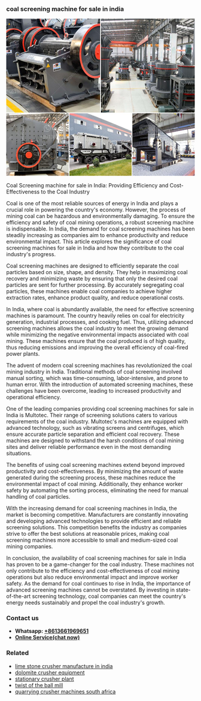 <h3>coal screening machine for sale in india</h3><img src='1708309307.jpg' alt=''><p>Coal Screening machine for sale in India: Providing Efficiency and Cost-Effectiveness to the Coal Industry</p><p>Coal is one of the most reliable sources of energy in India and plays a crucial role in powering the country's economy. However, the process of mining coal can be hazardous and environmentally damaging. To ensure the efficiency and safety of coal mining operations, a robust screening machine is indispensable. In India, the demand for coal screening machines has been steadily increasing as companies aim to enhance productivity and reduce environmental impact. This article explores the significance of coal screening machines for sale in India and how they contribute to the coal industry's progress.</p><p>Coal screening machines are designed to efficiently separate the coal particles based on size, shape, and density. They help in maximizing coal recovery and minimizing waste by ensuring that only the desired coal particles are sent for further processing. By accurately segregating coal particles, these machines enable coal companies to achieve higher extraction rates, enhance product quality, and reduce operational costs.</p><p>In India, where coal is abundantly available, the need for effective screening machines is paramount. The country heavily relies on coal for electricity generation, industrial processes, and cooking fuel. Thus, utilizing advanced screening machines allows the coal industry to meet the growing demand while minimizing the negative environmental impacts associated with coal mining. These machines ensure that the coal produced is of high quality, thus reducing emissions and improving the overall efficiency of coal-fired power plants.</p><p>The advent of modern coal screening machines has revolutionized the coal mining industry in India. Traditional methods of coal screening involved manual sorting, which was time-consuming, labor-intensive, and prone to human error. With the introduction of automated screening machines, these challenges have been overcome, leading to increased productivity and operational efficiency.</p><p>One of the leading companies providing coal screening machines for sale in India is Multotec. Their range of screening solutions caters to various requirements of the coal industry. Multotec's machines are equipped with advanced technology, such as vibrating screens and centrifuges, which ensure accurate particle separation and efficient coal recovery. These machines are designed to withstand the harsh conditions of coal mining sites and deliver reliable performance even in the most demanding situations.</p><p>The benefits of using coal screening machines extend beyond improved productivity and cost-effectiveness. By minimizing the amount of waste generated during the screening process, these machines reduce the environmental impact of coal mining. Additionally, they enhance worker safety by automating the sorting process, eliminating the need for manual handling of coal particles.</p><p>With the increasing demand for coal screening machines in India, the market is becoming competitive. Manufacturers are constantly innovating and developing advanced technologies to provide efficient and reliable screening solutions. This competition benefits the industry as companies strive to offer the best solutions at reasonable prices, making coal screening machines more accessible to small and medium-sized coal mining companies.</p><p>In conclusion, the availability of coal screening machines for sale in India has proven to be a game-changer for the coal industry. These machines not only contribute to the efficiency and cost-effectiveness of coal mining operations but also reduce environmental impact and improve worker safety. As the demand for coal continues to rise in India, the importance of advanced screening machines cannot be overstated. By investing in state-of-the-art screening technology, coal companies can meet the country's energy needs sustainably and propel the coal industry's growth.</p><h3>Contact us</h3><ul><li><strong>Whatsapp:&nbsp;<a href="https://wa.me/8613661969651">+8613661969651</a></strong></li><li><a href="https://swt.shibang-china.com/?git&amp;zhl&amp;coal screening machine for sale in india"><strong>Online Service(chat now)</strong></a></li></ul><h3>Related</h3><ul><li><a href='lime stone crusher manufacture in india.md'>lime stone crusher manufacture in india</a></li><li><a href='dolomite crusher equipment.md'>dolomite crusher equipment</a></li><li><a href='stationary crusher plant.md'>stationary crusher plant</a></li><li><a href='twist of the ball mill.md'>twist of the ball mill</a></li><li><a href='quarrying crusher machines south africa.md'>quarrying crusher machines south africa</a></li></ul>